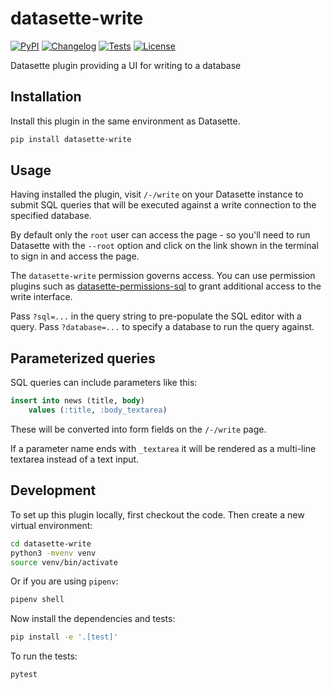 # datasette-write

[![PyPI](https://img.shields.io/pypi/v/datasette-write.svg)](https://pypi.org/project/datasette-write/)
[![Changelog](https://img.shields.io/github/v/release/simonw/datasette-write?label=changelog)](https://github.com/simonw/datasette-write/releases)
[![Tests](https://github.com/simonw/datasette-write/workflows/Test/badge.svg)](https://github.com/simonw/datasette-write/actions?query=workflow%3ATest)
[![License](https://img.shields.io/badge/license-Apache%202.0-blue.svg)](https://github.com/simonw/datasette-write/blob/master/LICENSE)

Datasette plugin providing a UI for writing to a database

## Installation

Install this plugin in the same environment as Datasette.
```bash
pip install datasette-write
```
## Usage

Having installed the plugin, visit `/-/write` on your Datasette instance to submit SQL queries that will be executed against a write connection to the specified database.

By default only the `root` user can access the page - so you'll need to run Datasette with the `--root` option and click on the link shown in the terminal to sign in and access the page.

The `datasette-write` permission governs access. You can use permission plugins such as [datasette-permissions-sql](https://github.com/simonw/datasette-permissions-sql) to grant additional access to the write interface.

Pass `?sql=...` in the query string to pre-populate the SQL editor with a query. Pass `?database=...` to specify a database to run the query against.

## Parameterized queries

SQL queries can include parameters like this:
```sql
insert into news (title, body)
    values (:title, :body_textarea)
```
These will be converted into form fields on the `/-/write` page.

If a parameter name ends with `_textarea` it will be rendered as a multi-line textarea instead of a text input.

## Development

To set up this plugin locally, first checkout the code. Then create a new virtual environment:
```bash
cd datasette-write
python3 -mvenv venv
source venv/bin/activate
```
Or if you are using `pipenv`:
```bash
pipenv shell
```
Now install the dependencies and tests:
```bash
pip install -e '.[test]'
```
To run the tests:
```bash
pytest
```
